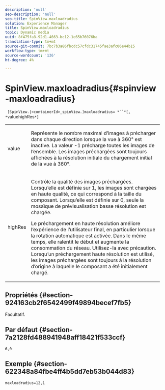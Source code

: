 ```yaml
---
description: 'null'
seo-description: 'null'
seo-title: SpinView.maxloadradius
solution: Experience Manager
title: SpinView.maxloadradius
topic: Dynamic media
uuid: 8f475fa8-92d1-4663-bc12-1e65b76076ba
translation-type: tm+mt
source-git-commit: 7bc7b3a86fbcdc57cfdc31745fae3afc06e44b15
workflow-type: tm+mt
source-wordcount: '136'
ht-degree: 4%

---
```



# SpinView.maxloadradius{#spinview-maxloadradius}

` [SpinView.|<containerId>_spinView.]maxloadradius= *``*[, *`valuehighRes`*]`

<table id="table_49FFD1BC53B846F09A6D214BC8C5C3FE"> 
 <tbody> 
  <tr> 
   <td colname="col1"> <p> <span class="codeph"><span class="varname"> value</span></span> </p> </td> 
   <td colname="col2"> <p> Représente le nombre maximal d’images à précharger dans chaque direction lorsque la vue à 360° est inactive. La valeur <span class="codeph"> -1</span> précharge toutes les images de l’ensemble. Les images préchargées sont toujours affichées à la résolution initiale du chargement initial de la vue à 360°. </p> </td> 
  </tr> 
  <tr> 
   <td colname="col1"> <p><span class="codeph"><span class="varname"> highRes</span></span> </p> </td> 
   <td colname="col2"> <p> Contrôle la qualité des images préchargées. Lorsqu’elle est définie sur <span class="codeph"> 1</span>, les images sont chargées en haute qualité, ce qui correspond à la taille du composant. Lorsqu’elle est définie sur <span class="codeph"> 0</span>, seule la mosaïque de prévisualisation basse résolution est chargée. </p> <p>Le préchargement en haute résolution améliore l’expérience de l’utilisateur final, en particulier lorsque la rotation automatique est activée. Dans le même temps, elle ralentit le début et augmente la consommation du réseau. Utilisez-la avec précaution. Lorsqu’un préchargement haute résolution est utilisé, les images préchargées sont toujours à la résolution d’origine à laquelle le composant a été initialement chargé. </p> </td> 
  </tr> 
 </tbody> 
</table>

## Propriétés {#section-924163cb2f6542499f49894becef7fb5}

Facultatif.

## Par défaut {#section-7a2128fd488941948aff18421f533ccf}

`6,0`

## Exemple {#section-622348a84fbe4ff4b5dd7eb53b044d83}

`maxloadradius=12,1`
